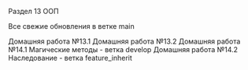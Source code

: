 Раздел 13 ООП

Все свежие обновления в ветке main

Домашняя работа №13.1
Домашняя работа №13.2
Домашняя работа №14.1 Магические методы - ветка develop
Домашняя работа №14.2 Наследование - ветка feature_inherit